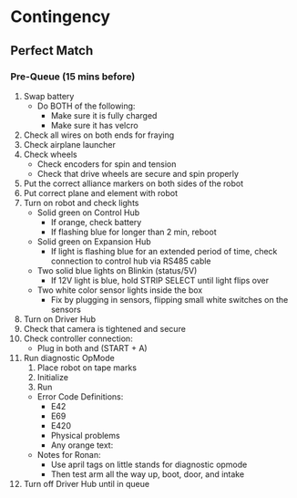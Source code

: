 # Contingency
## Perfect Match
### Pre-Queue (15 mins before)
1. Swap battery
	- Do BOTH of the following:
		- Make sure it is fully charged
		- Make sure it has velcro
2. Check all wires on both ends for fraying
3. Check airplane launcher
4. Check wheels
    - Check encoders for spin and tension
    - Check that drive wheels are secure and spin properly
5. Put the correct alliance markers on both sides of the robot
6. Put correct plane and element with robot
7. Turn on robot and check lights
    - Solid green on Control Hub
      - If orange, check battery
      - If flashing blue for longer than 2 min, reboot
    - Solid green on Expansion Hub
      - If light is flashing blue for an extended period of time, check connection to control hub via RS485 cable
    - Two solid blue lights on Blinkin (status/5V)
      - If 12V light is blue, hold STRIP SELECT until light flips over
    - Two white color sensor lights inside the box
      - Fix by plugging in sensors, flipping small white switches on the sensors
8. Turn on Driver Hub
9. Check that camera is tightened and secure
10. Check controller connection:
    - Plug in both and (START + A)
11. Run diagnostic OpMode
    1. Place robot on tape marks
    2. Initialize
    3. Run
    - Error Code Definitions:
      - E42
      - E69
      - E420
      - Physical problems
      - Any orange text:
    - Notes for Ronan:
      - Use april tags on little stands for diagnostic opmode
      - Then test arm all the way up, boot, door, and intake
14. Turn off Driver Hub until in queue
